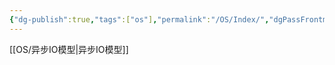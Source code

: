 ```yaml
---
{"dg-publish":true,"tags":["os"],"permalink":"/OS/Index/","dgPassFrontmatter":true}
---
```


[[OS/异步IO模型\|异步IO模型]]
